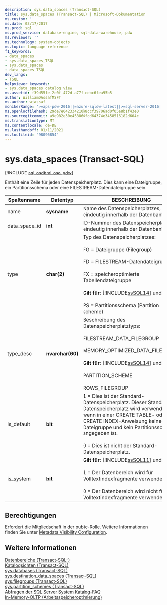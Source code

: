 ```yaml
---
description: sys.data_spaces (Transact-SQL)
title: sys.data_spaces (Transact-SQL) | Microsoft-Dokumentation
ms.custom: ''
ms.date: 03/17/2017
ms.prod: sql
ms.prod_service: database-engine, sql-data-warehouse, pdw
ms.reviewer: ''
ms.technology: system-objects
ms.topic: language-reference
f1_keywords:
- data_spaces
- sys.data_spaces_TSQL
- sys.data_spaces
- data_spaces_TSQL
dev_langs:
- TSQL
helpviewer_keywords:
- sys.data_spaces catalog view
ms.assetid: f39d55fe-2c0f-472d-a77f-cebc6fea95b5
author: WilliamDAssafMSFT
ms.author: wiassaf
monikerRange: '>=aps-pdw-2016||=azure-sqldw-latest||>=sql-server-2016||>=sql-server-linux-2017||=azuresqldb-mi-current'
ms.openlocfilehash: 29de7e042334210b8ccf39706ad0f05e8b1f43e0
ms.sourcegitcommit: a9e982e30e458866fcd64374e3458516182d604c
ms.translationtype: MT
ms.contentlocale: de-DE
ms.lasthandoff: 01/11/2021
ms.locfileid: "98096854"
---
```

# <a name="sysdata_spaces-transact-sql"></a>sys.data_spaces (Transact-SQL)
[!INCLUDE [sql-asdbmi-asa-pdw](../../includes/applies-to-version/sql-asdbmi-asa-pdw.md)]

  Enthält eine Zeile für jeden Datenspeicherplatz. Dies kann eine Dateigruppe, ein Partitionsschema oder eine FILESTREAM-Datendateigruppe sein.  
  
|Spaltenname|Datentyp|BESCHREIBUNG|  
|-----------------|---------------|-----------------|  
|name|**sysname**|Name des Datenspeicherplatzes, eindeutig innerhalb der Datenbank.|  
|data_space_id|**int**|ID-Nummer des Datenspeicherplatzes, eindeutig innerhalb der Datenbank.|  
|type|**char(2)**|Typ des Datenspeicherplatzes:<br /><br /> FG = Dateigruppe (Filegroup)<br /><br /> FD = FILESTREAM-Datendateigruppe<br /><br /> FX = speicheroptimierte Tabellendateigruppe<br /><br /> **Gilt für**:  [!INCLUDE[ssSQL14](../../includes/sssql14-md.md)] und höher.<br /><br /> PS = Partitionsschema (Partition scheme)|  
|type_desc|**nvarchar(60)**|Beschreibung des Datenspeicherplatztyps:<br /><br /> FILESTREAM_DATA_FILEGROUP<br /><br /> MEMORY_OPTIMIZED_DATA_FILEGROUP<br /><br /> **Gilt für**:  [!INCLUDE[ssSQL14](../../includes/sssql14-md.md)] und höher.<br /><br /> PARTITION_SCHEME<br /><br /> ROWS_FILEGROUP|  
|is_default|**bit**|1 = Dies ist der Standard-Datenspeicherplatz. Dieser Standard-Datenspeicherplatz wird verwendet, wenn in einer CREATE TABLE- oder CREATE INDEX-Anweisung keine Dateigruppe und kein Partitionsschema angegeben ist.<br /><br /> 0 = Dies ist nicht der Standard-Datenspeicherplatz.|  
|is_system|**bit**|**Gilt für**:  [!INCLUDE[ssSQL11](../../includes/sssql11-md.md)] und höher.<br /><br /> 1 = Der Datenbereich wird für Volltextindexfragmente verwendet.<br /><br /> 0 = Der Datenbereich wird nicht für Volltextindexfragmente verwendet.|  
  
## <a name="permissions"></a>Berechtigungen  
 Erfordert die Mitgliedschaft in der public-Rolle. Weitere Informationen finden Sie unter [Metadata Visibility Configuration](../../relational-databases/security/metadata-visibility-configuration.md).  
  
## <a name="see-also"></a>Weitere Informationen  
 [Datenbereiche &#40;Transact-SQL-&#41;](../../relational-databases/system-catalog-views/data-spaces-transact-sql.md)   
 [Katalogsichten &#40;Transact-SQL&#41;](../../relational-databases/system-catalog-views/catalog-views-transact-sql.md)   
 [sys.databases &#40;Transact-SQL&#41;](../../relational-databases/system-catalog-views/sys-databases-transact-sql.md)   
 [sys.destination_data_spaces &#40;Transact-SQL&#41;](../../relational-databases/system-catalog-views/sys-destination-data-spaces-transact-sql.md)   
 [sys.filegroups &#40;Transact-SQL&#41;](../../relational-databases/system-catalog-views/sys-filegroups-transact-sql.md)   
 [sys.partition_schemes &#40;Transact-SQL&#41;](../../relational-databases/system-catalog-views/sys-partition-schemes-transact-sql.md)   
 [Abfragen der SQL Server System Katalog-FAQ](../../relational-databases/system-catalog-views/querying-the-sql-server-system-catalog-faq.md)   
 [In-Memory-OLTP &#40;Arbeitsspeicheroptimierung&#41;](../../relational-databases/in-memory-oltp/in-memory-oltp-in-memory-optimization.md)  
  
  
